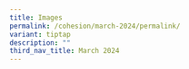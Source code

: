```yaml
---
title: Images
permalink: /cohesion/march-2024/permalink/
variant: tiptap
description: ""
third_nav_title: March 2024
---
```

